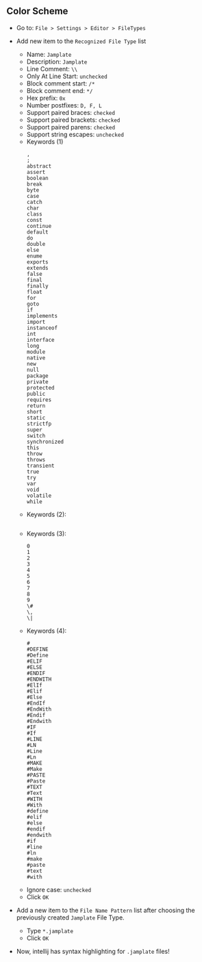 ## Color Scheme
  - Go to: `File > Settings > Editor > FileTypes`
  - Add new item to the `Recognized File Type` list
    - Name: `Jamplate`
    - Description: `Jamplate`
    - Line Comment: `\\`
    - Only At Line Start: `unchecked`
    - Block comment start: `/*`
    - Block comment end: `*/`
    - Hex prefix: `0x`
    - Number postfixes: `D, F, L`
    - Support paired braces: `checked`
    - Support paired brackets: `checked`
    - Support paired parens: `checked`
    - Support string escapes: `unchecked`
    - Keywords (1)
        ```
        ,
        ;
        abstract
        assert
        boolean
        break
        byte
        case
        catch
        char
        class
        const
        continue
        default
        do
        double
        else
        enume
        exports
        extends
        false
        final
        finally
        float
        for
        goto
        if
        implements
        import
        instanceof
        int
        interface
        long
        module
        native
        new
        null
        package
        private
        protected
        public
        requires
        return
        short
        static
        strictfp
        super
        switch
        synchronized
        this
        throw
        throws
        transient
        true
        try
        var
        void
        volatile
        while
        ```
    - Keywords (2):
        ```
        ```
    - Keywords (3):
        ```
        0
        1
        2
        3
        4
        5
        6
        7
        8
        9
        \#
        \,
        \|
        ```
    - Keywords (4):
        ```
        #
        #DEFINE
        #Define
        #ELIF
        #ELSE
        #ENDIF
        #ENDWITH
        #ElIf
        #Elif
        #Else
        #EndIf
        #EndWith
        #Endif
        #Endwith
        #IF
        #If
        #LINE
        #LN
        #Line
        #Ln
        #MAKE
        #Make
        #PASTE
        #Paste
        #TEXT
        #Text
        #WITH
        #With
        #define
        #elif
        #else
        #endif
        #endwith
        #if
        #line
        #ln
        #make
        #paste
        #text
        #with
        ```
    - Ignore case: `unchecked`
    - Click `OK`

  - Add a new item to the `File Name Pattern` list after choosing the previously created `Jamplate` File Type.
    - Type `*.jamplate`
    - Click `OK`

  - Now, intellij has syntax highlighting for `.jamplate` files!

